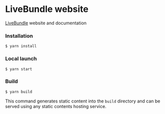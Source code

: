 # LiveBundle  website

[LiveBundle](https://github.com/electrode-io/livebundle) website and documentation

### Installation

```
$ yarn install
```

### Local launch

```
$ yarn start
```

### Build

```
$ yarn build
```

This command generates static content into the `build` directory and can be served using any static contents hosting service.


